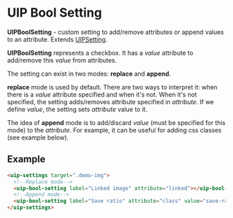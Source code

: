 # UIP Bool Setting

**UIPBoolSetting** - custom setting to add/remove attributes or append values to an attribute.
Extends [UIPSetting](src/plugins/settings/README.md).

**UIPBoolSetting** represents a checkbox. It has a *value* attribute to add/remove this *value*
from attributes.

The setting can exist in two modes: **replace** and **append**.

**replace** mode is used by default. There are two ways to interpret it: when there is a *value* attribute
specified and when it's not. When it's not specified, the setting adds/removes attribute specified in *attribute*.
If we define *value*, the setting sets *attribute* value to it.

The idea of **append** mode is to add/discard *value* (must be specified for this mode) to the *attribute*.
For example, it can be useful for adding css classes (see example below).

## Example

```html
<uip-settings target=".demo-img">
  <!--Replace mode-->
  <uip-bool-setting label="Linked image" attribute="linked"></uip-bool-setting>
  <!--Append mode-->
  <uip-bool-setting label="Save ratio" attribute="class" value="save-ratio-class"></uip-bool-setting>
</uip-settings>
```
